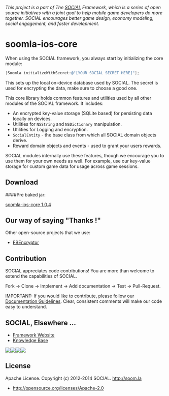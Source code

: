 *This project is a part of The [SOCIAL](http://www.soom.la) Framework, which is a series of open source initiatives with a joint goal to help mobile game developers do more together. SOCIAL encourages better game design, economy modeling, social engagement, and faster development.*

soomla-ios-core
===============

When using the SOCIAL framework, you always start by initializing the core module:
```objective-c
[Soomla initializeWithSecret:@"[YOUR SOCIAL SECRET HERE]"];
```

This sets up the local on-device database used by SOCIAL.  The secret is used for encrypting the data, make sure to choose a good one.

This core library holds common features and utilities used by all other modules of the SOCIAL framework.
It includes:
* An encrypted key-value storage (SQLite based) for persisting data locally on devices.
* Utilities for `NSString` and `NSDictionary` manipulation.
* Utilities for Logging and encryption.
* `SocialEntity` - the base class from which all SOCIAL domain objects derive.
* Reward domain objects and events - used to grant your users rewards.

SOCIAL modules internally use these features, though we encourage you to use them for your own needs as well.  For example, use our key-value storage for custom game data for usage across game sessions.

## Download

####Pre baked jar:

[soomla-ios-core 1.0.4](http://library.soom.la/fetch/ios-core/1.0.4?cf=github)


Our way of saying "Thanks !"
---

Other open-source projects that we use:

* [FBEncryptor](https://github.com/dev5tec/FBEncryptor)

Contribution
---
SOCIAL appreciates code contributions! You are more than welcome to extend the capabilities of SOCIAL.

Fork -> Clone -> Implement -> Add documentation -> Test -> Pull-Request.

IMPORTANT: If you would like to contribute, please follow our [Documentation Guidelines](https://github.com/soomla/ios-store/blob/master/documentation.md). Clear, consistent comments will make our code easy to understand.

## SOCIAL, Elsewhere ...

+ [Framework Website](http://www.soom.la/)
+ [Knowledge Base](http://know.soom.la/)


<a href="https://www.facebook.com/pages/The-SOCIAL-Project/389643294427376"><img src="http://know.soom.la/img/tutorial_img/social/Facebook.png"></a><a href="https://twitter.com/Soomla"><img src="http://know.soom.la/img/tutorial_img/social/Twitter.png"></a><a href="https://plus.google.com/+SoomLa/posts"><img src="http://know.soom.la/img/tutorial_img/social/GoogleP.png"></a><a href ="https://www.youtube.com/channel/UCR1-D9GdSRRLD0fiEDkpeyg"><img src="http://know.soom.la/img/tutorial_img/social/Youtube.png"></a>

License
---
Apache License. Copyright (c) 2012-2014 SOCIAL. http://soom.la
+ http://opensource.org/licenses/Apache-2.0
